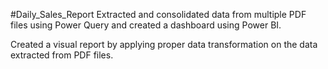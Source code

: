 #Daily_Sales_Report
Extracted and consolidated data from multiple PDF files using Power Query and created a dashboard using Power BI.

Created a visual report by applying proper data transformation on the data extracted from PDF files.
